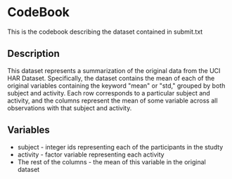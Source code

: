 # CodeBook

This is the codebook describing the dataset contained in submit.txt

## Description
This dataset represents a summarization of the original data from the UCI HAR Dataset. Specifically, the dataset contains the mean of each of the original variables containing the keyword "mean" or "std," grouped by both subject and activity. Each row corresponds to a particular subject and activity, and the columns represent the mean of some variable across all observations with that subject and activity.

## Variables
* subject - integer ids representing each of the participants in the studty
* activity - factor variable representing each activity
* The rest of the columns - the mean of this variable in the original dataset 
